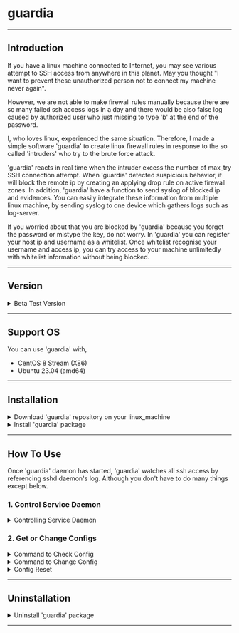 # guardia

---
## Introduction
If you have a linux machine connected to Internet, you may see various attempt to SSH access from anywhere in this planet.
May you thought "I want to prevent these unauthorized person not to connect my machine never again".

However, we are not able to make firewall rules manually because there are so many failed ssh access logs in a day
 and there would be also false log caused by authorized user who just missing to type 'b' at the end of the password.

I, who loves linux, experienced the same situation. 
Therefore, I made a simple software 'guardia' to create linux firewall rules in response to the so called 'intruders' who try to the brute force attack.

'guardia' reacts in real time when the intruder excess the number of max_try SSH connection attempt.
When 'guardia' detected suspicious behavior, it will block the remote ip by creating an applying drop rule on active firewall zones.
In addition, 'guardia' have a function to send syslog of blocked ip and evidences.
You can easily integrate these information from multiple linux machine, by sending syslog to one device which gathers logs such as log-server.

If you worried about that you are blocked by 'guardia' because you forget the password or mistype the key, do not worry.
In 'guardia' you can register your host ip and username as a whitelist. Once whitelist recognise your username and access ip, 
you can try access to your machine unlimitedly with whitelist information without being blocked.

---
## Version

<details>
<summary> Beta Test Version </summary>
<table>
    <tr>
       <th style="width:100px;">version</th>
       <th style="width:150px;">release date</th>
       <th style="width:250px;">ref</th>
       <th style="witdh:100px">derived version</th>
    </tr>
    <tr>
       <td style="text-align:center;">0.1.2_beta</td>
       <td style="text-align:center;">N/A</td>
       <td style="text-align:center;">beta: test version, the latest</td>
       <td style="text-align:center">N/A</td>
    </tr>
    <tr>
       <td style="text-align:center;">0.1.1_beta</td>
       <td style="text-align:center;">N/A</td>
       <td style="text-align:center;">beta: test version</td>
       <td style="text-align:center">N/A</td>
    </tr>
</table>
</details>

---
## Support OS

You can use 'guardia' with,
-  CentOS 8 Stream (X86)
-  Ubuntu 23.04 (amd64)

---
## Installation

<details>
<summary>Download 'guardia' repository on your linux_machine</summary>

```commandline
git clone https://github.com/luna-negra/guardia
```

The command above makes you to have the latest version of 'guardia'.
You can see the guardia folder on your path. That folder contains rpm and deb files.

</details>

<details>
<summary>Install 'guardia' package</summary>

Install 'guardia' package with command 'rpm' or 'dpgk'

[ centos 8 Stream ]
```commandline
rpm -i guardia-0.1.2_beta-1.el8.x86_64.rpm
```

[ ubuntu 23.04 ]
```commandline
dpkg -l guardia-0.1.2_beta-1.amd64.deb
```

After installing package successfully, 
'guardia' service daemon will be started and enabled. You can check it by using command below.
```commandline
systemctl status guardia
systemctl enable guardia
```

</details>

---
## How To Use

Once 'guardia' daemon has started, 'guardia' watches all ssh access by referencing sshd daemon's log. 
Although you don't have to do many things except below.

### 1. Control Service Daemon
<details>
<summary>Controlling Service Daemon</summary>
Controlling 'guardia' Daemon is common on both ubuntu 23.04 and centos 8 stream


-  Start Daemon
```commandline
systemctl start guardia
```

-  Restart Daemon
```commandline
systemctl restart guardia
```
 
- Stop Daemon
```commandline
systemctl stop guardia
```

- Check Status Daemon
```commandline
systemctl status guardia
```

</details>

### 2. Get or Change Configs

<details>
<summary>Command to Check Config</summary>

You can see the config value by using command 'guardia get'
```commandline
guardia get [option]
```

[ options ]
<table>
    <tr>
        <th style="width:100px;">option</th>
        <th style="width:300px;">description</th>
        <th style="width:200px;">returned value</th>
    </tr>
    <tr> 
        <td style="text-align:center;">q_size</td>
        <td style="text-align:center;">set the capacity of built-in log queue.<br>Default is 30</td>
        <td style="text-align:center;">integer between 10 ~ 200</td>
    </tr>
    <tr> 
        <td style="text-align:center;">ip</td>
        <td style="text-align:center;">set the endpoint ip <br>where you want to send syslog.</td>
        <td style="text-align:center;">IP version 4 <br> without prefix or subnet. [x.x.x.x]</td>
    </tr>
    <tr> 
        <td style="text-align:center;">port</td>
        <td style="text-align:center;">set the endpoint port <br>where you want to send syslog.</td>
        <td style="text-align:center;">514 or not a well known-port (1024 ~)</td>
    </tr>
    <tr> 
        <td style="text-align:center;">protocol</td>
        <td style="text-align:center;">set the protocol(tcp/udp) to send syslog</td>
        <td style="text-align:center;">'udp' <br>* This version only support udp</td>
    </tr>
    <tr> 
        <td style="text-align:center;">zone</td>
        <td style="text-align:center;">set the firewall zone where the drop rule will be applied.</td>
        <td style="text-align:center;">[active_zone_name1,active_zone_name2...]</td>
    </tr>
    <tr> 
        <td style="text-align:center;">max_try</td>
        <td style="text-align:center;">Max try number of access attempt to block unauthorized connections</td>
        <td style="text-align:center;">integer between 1~10</td>
    </tr>
    <tr>
        <td style="text-align:center;">whitelist</td>
        <td style="text-align:center;">whitelist with searching keyword in prompt - ip and username</td>
        <td style="text-align:center;">string with whitelist search result</td>
    </tr>
    <tr>
        <td style="text-align:center;">log_level</td>
        <td style="text-align:center;">set the 'guardia' log level.</td>
        <td style="text-align:center;">'info' or 'debug'</td>
    </tr>
</table>

</details>

<details>
<summary>Command to Change Config</summary>

<h6 style="color:yellow;"> If you change the config or reset config, please restart guardia service.</h6>

You can change 'guardia' config values by using command 'guardia put'````

```commandline
guardia put [option] [value]
```

(1) q_size

'q_size' is the capacity of queue which is contained on the built-in 'guardia' module.
This queue stores ssh log of both failure and success temporarily.

Default is set as 30. You can set this value in range between 30 and 200.
If the installed 'guardia' miss some unauthorized access due to the massive attack,
increase this value. 

```commandline
example) guardia put q_size 100
```

(2) ip

'ip' is a ip address of remote host where you want to send syslog.

Default is '127.0.0.1'. You can set the ip with ipv4 only without prefix or subnet.
If the [value] is not match ipv4 format, config would not be changed.

```commandline
example) guardia put ip 192.168.1.1
```

(3) port

'port' is a port number of remote host where you want to send syslog.

Default is 514, basic syslog port number. You can change this value as 514 or not in range of
well known port number.

```commandline
example) guardia put port 1514
```

(4) protocol

'protocol' is the method of sending syslog. 
Default is 'udp'.

Be Advised that 'tcp' protocol is not supported now. you can only use 'udp' 

```commandline
example) guardia put protocol udp
```

(5) zone

'zone' means that the active zone where the newly created firewall rules will be applied.
Default is 'default' and new rich rule will be stored on all active zone.

This value does not accept non-active zone. Therefore, if you want to set this value with non-active zone,
change the zone status as active before set this config.

[value] must be capsuled by square bracket []. 

```commandline
example1) guardia put zone [internal, public]
example2) guardia put zone [internal]
example3) guardia put zone []                  # This means 'default'
```

(6) max_try

'max_try' is the limitation number that 'guardia' accepts unauthorized access for each host.
if one remote host fail to connect ssh with attempts excess this value, 'guardia' immediately block the remote host. 

Default is 3 and you can set this value between 1 and 5

```commandline
example) guardia put max_try 3
```

(7) log_level

'guardia' support log at '/var/log/guardia/guardia.log'. You can set the log level of 'guardia' by
selecting one of 'info' and 'debug'.

Default is 'info'. If you want to see the detail information of SSH access, please set this value as 'debug'

```commandline
example) guardia put log_level debug
```

(8) whitelist

'whitelist' makes you access without worries about mistyping or forgetting password.
Whitelist is composed of ip address and username. Even though you try to access SSH excess the number of max_try, 
'guardia' will not block you if you use whitelisted username from the host with whitelisted ip address.

One whitelist does not affect the others, so you have to register each whitelist manually, if you want to register multiple username with one ip address.
[value] must be one of 'add' and 'remove'

```commandline
example1) guardia put whitelist add        # add whitelist
example2) guardia put whitelist remove     # remove whitelist
```

You can reach input message if you type one of commands above.
Register of remove whitelist information by inputting ip address and username.
If you type username that not exist in local machine, whitelist will not be registered.

</details>

<details>
<summary>Config Reset</summary>

<h6 style="color:yellow;"> If you change the config or reset config, please restart guardia service.</h6>

You can make all configs as factory-reset form with command below.

```commandline
guardia init
```

This will make config file as a form of when installation was finished.

</details>

---

## Uninstallation

<details>
<summary>Uninstall 'guardia' package</summary>

[ CentOS 8 Stream ] 

```commandline
rpm -e guardia
```

[ Ubuntu 23.04 ]

```commandline
dpkg --purge guardia
```

</details>

---
